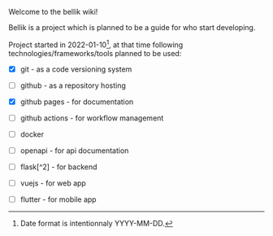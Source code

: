 Welcome to the bellik wiki!

Bellik is a project which is planned to be a guide for who start developing. 

Project started in 2022-01-10[^1], at that time following technologies/frameworks/tools planned to be used:

- [x] git - as a code versioning system
- [ ] github - as a repository hosting
- [x] github pages - for documentation
- [ ] github actions - for workflow management
- [ ] docker
- [ ] openapi - for api documentation
- [ ] flask[^2] - for backend
- [ ] vuejs - for web app
- [ ] flutter - for mobile app


[^1]: Date format is intentionnaly YYYY-MM-DD.

